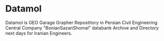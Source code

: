 Datamol
=======

Datamol is GEO Garage Grapher Repostitory in Persian Civil Engineering Central Company "BonianSazanShomal" databank Archive and Directory next days for Iranian Engineers.
